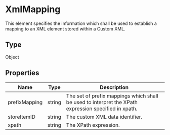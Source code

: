 # XmlMapping

This element specifies the information which shall be used to establish a mapping to an XML element stored within a Custom XML.

## Type

Object

## Properties

| Name | Type | Description |
| ---- | ---- | ----------- |
| prefixMapping | string | The set of prefix mappings which shall be used to interpret the XPath expression specified in xpath. |
| storeItemID | string | The custom XML data identifier. |
| xpath | string | The XPath expression. |
